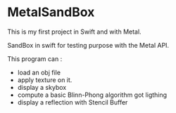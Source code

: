 # MetalSandBox
This is my first project in Swift and with Metal.

SandBox in swift for testing purpose with the Metal API.

This program can :
- load an obj file
- apply texture on it. 
- display a skybox
- compute a basic Blinn-Phong algorithm got ligthing
- display a reflection with Stencil Buffer


